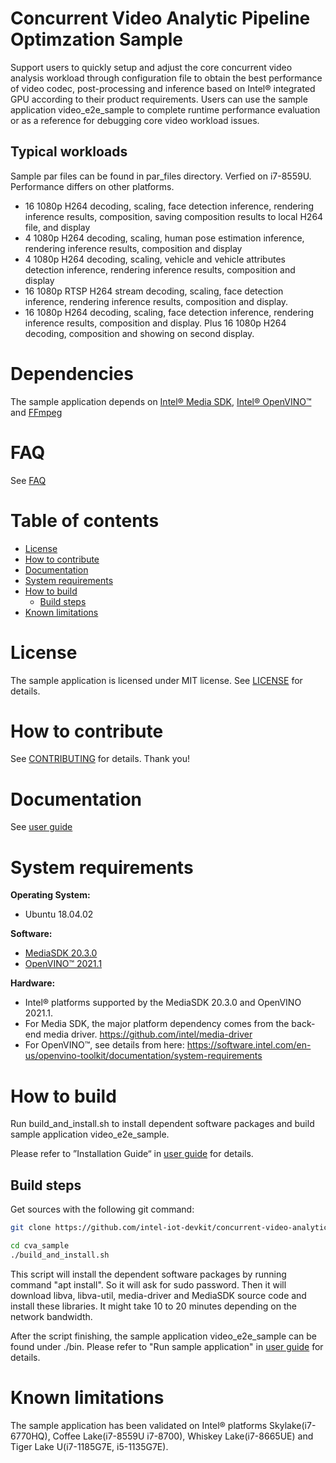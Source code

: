 # Concurrent Video Analytic Pipeline Optimzation Sample 
Support users to quickly setup and adjust the core concurrent video analysis workload through configuration file to obtain the best performance of video codec, post-processing and inference based on Intel® integrated GPU according to their product requirements.
Users can use the sample application video_e2e_sample to complete runtime performance evaluation or as a reference for debugging core video workload issues.

## Typical workloads
Sample par files can be found in par_files directory. Verfied on i7-8559U. Performance differs on other platforms.
* 16 1080p H264 decoding, scaling, face detection inference, rendering inference results, composition, saving composition results to local H264 file, and display
* 4 1080p H264 decoding, scaling, human pose estimation inference, rendering inference results, composition and display
* 4 1080p H264 decoding, scaling, vehicle and vehicle attributes detection inference, rendering inference results, composition and display
* 16 1080p RTSP H264 stream decoding, scaling, face detection inference, rendering inference results, composition and display.
* 16 1080p H264 decoding, scaling, face detection inference, rendering inference results, composition and display. Plus 16 1080p H264 decoding, composition and showing on second display. 

# Dependencies
The sample application depends on [Intel® Media SDK](https://github.com/Intel-Media-SDK/), [Intel® OpenVINO™](https://software.intel.com/en-us/openvino-toolkit) and [FFmpeg](https://www.ffmpeg.org/)

# FAQ
See [FAQ](./doc/FAQ.md)

# Table of contents

  * [License](#license)
  * [How to contribute](#how-to-contribute)
  * [Documentation](#documentation)
  * [System requirements](#system-requirements)
  * [How to build](#how-to-build)
    * [Build steps](#build-steps)
  * [Known limitations](#know-limitations)

# License
The sample application is licensed under MIT license. See [LICENSE](./video_e2e_sample/LICENSE) for details.

# How to contribute
See [CONTRIBUTING](./doc/CONTRIBUTING.md) for details. Thank you!

# Documentation
See [user guide](./doc/concurrent_video_analytic_sample_application_user_guide_2020.3.0.pdf)

# System requirements

**Operating System:**
* Ubuntu 18.04.02

**Software:**
* [MediaSDK 20.3.0](https://github.com/Intel-Media-SDK/MediaSDK/releases/tag/intel-mediasdk-20.3.0)
* [OpenVINO™ 2021.1](https://software.intel.com/en-us/openvino-toolkit)

**Hardware:** 
* Intel® platforms supported by the MediaSDK 20.3.0 and OpenVINO 2021.1. 
* For Media SDK, the major platform dependency comes from the back-end media driver. https://github.com/intel/media-driver
* For OpenVINO™, see details from here: https://software.intel.com/en-us/openvino-toolkit/documentation/system-requirements

# How to build

Run build_and_install.sh to install dependent software packages and build sample application video_e2e_sample. 

Please refer to ”Installation Guide“ in [user guide](./doc/concurrent_video_analytic_sample_application_user_guide_2020.3.0.pdf) for details.

## Build steps

Get sources with the following git command: 
```sh
git clone https://github.com/intel-iot-devkit/concurrent-video-analytic-pipeline-optimization-sample-l.git cva_sample 
```

```sh
cd cva_sample 
./build_and_install.sh
```
This script will install the dependent software packages by running command "apt install". So it will ask for sudo password. Then it will download libva, libva-util, media-driver and MediaSDK source code and install these libraries. It might take 10 to 20 minutes depending on the network bandwidth.

After the script finishing, the sample application video_e2e_sample can be found under ./bin. Please refer to "Run sample application" in [user guide](./doc/concurrent_video_analytic_sample_application_user_guide_2020.3.0.pdf) for details.

# Known limitations

The sample application has been validated on Intel® platforms Skylake(i7-6770HQ), Coffee Lake(i7-8559U i7-8700), Whiskey Lake(i7-8665UE) and Tiger Lake U(i7-1185G7E, i5-1135G7E).


